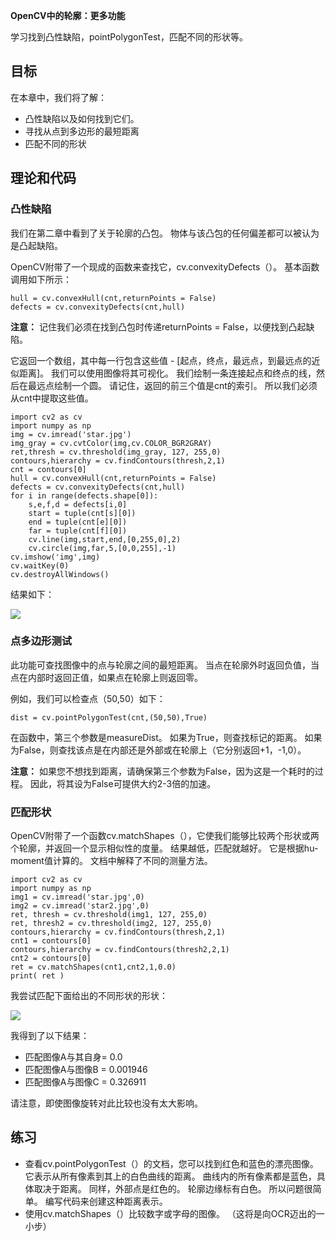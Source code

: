 **OpenCV中的轮廓：更多功能**

学习找到凸性缺陷，pointPolygonTest，匹配不同的形状等。

## 目标 ##

在本章中，我们将了解：

- 凸性缺陷以及如何找到它们。
- 寻找从点到多边形的最短距离
- 匹配不同的形状

## 理论和代码 ##

### 凸性缺陷 ###

我们在第二章中看到了关于轮廓的凸包。 物体与该凸包的任何偏差都可以被认为是凸起缺陷。

OpenCV附带了一个现成的函数来查找它，cv.convexityDefects（）。 基本函数调用如下所示：

	hull = cv.convexHull(cnt,returnPoints = False)
	defects = cv.convexityDefects(cnt,hull)

**注意：** 记住我们必须在找到凸包时传递returnPoints = False，以便找到凸起缺陷。

它返回一个数组，其中每一行包含这些值 -  [起点，终点，最远点，到最远点的近似距离]。 我们可以使用图像将其可视化。 我们绘制一条连接起点和终点的线，然后在最远点绘制一个圆。 请记住，返回的前三个值是cnt的索引。 所以我们必须从cnt中提取这些值。

	import cv2 as cv
	import numpy as np
	img = cv.imread('star.jpg')
	img_gray = cv.cvtColor(img,cv.COLOR_BGR2GRAY)
	ret,thresh = cv.threshold(img_gray, 127, 255,0)
	contours,hierarchy = cv.findContours(thresh,2,1)
	cnt = contours[0]
	hull = cv.convexHull(cnt,returnPoints = False)
	defects = cv.convexityDefects(cnt,hull)
	for i in range(defects.shape[0]):
	    s,e,f,d = defects[i,0]
	    start = tuple(cnt[s][0])
	    end = tuple(cnt[e][0])
	    far = tuple(cnt[f][0])
	    cv.line(img,start,end,[0,255,0],2)
	    cv.circle(img,far,5,[0,0,255],-1)
	cv.imshow('img',img)
	cv.waitKey(0)
	cv.destroyAllWindows()

结果如下：

![](https://docs.opencv.org/4.1.0/defects.jpg)

### 点多边形测试 ###

此功能可查找图像中的点与轮廓之间的最短距离。 当点在轮廓外时返回负值，当点在内部时返回正值，如果点在轮廓上则返回零。

例如，我们可以检查点（50,50）如下：

	dist = cv.pointPolygonTest(cnt,(50,50),True)

在函数中，第三个参数是measureDist。 如果为True，则查找标记的距离。 如果为False，则查找该点是在内部还是外部或在轮廓上（它分别返回+1，-1,0）。

**注意：** 如果您不想找到距离，请确保第三个参数为False，因为这是一个耗时的过程。 因此，将其设为False可提供大约2-3倍的加速。

### 匹配形状 ###

OpenCV附带了一个函数cv.matchShapes（），它使我们能够比较两个形状或两个轮廓，并返回一个显示相似性的度量。 结果越低，匹配就越好。 它是根据hu-moment值计算的。 文档中解释了不同的测量方法。

	import cv2 as cv
	import numpy as np
	img1 = cv.imread('star.jpg',0)
	img2 = cv.imread('star2.jpg',0)
	ret, thresh = cv.threshold(img1, 127, 255,0)
	ret, thresh2 = cv.threshold(img2, 127, 255,0)
	contours,hierarchy = cv.findContours(thresh,2,1)
	cnt1 = contours[0]
	contours,hierarchy = cv.findContours(thresh2,2,1)
	cnt2 = contours[0]
	ret = cv.matchShapes(cnt1,cnt2,1,0.0)
	print( ret )

我尝试匹配下面给出的不同形状的形状：

![](https://docs.opencv.org/4.1.0/matchshapes.jpg)

我得到了以下结果：

- 匹配图像A与其自身= 0.0
- 匹配图像A与图像B = 0.001946
- 匹配图像A与图像C = 0.326911

请注意，即使图像旋转对此比较也没有太大影响。

## 练习 ##

- 查看cv.pointPolygonTest（）的文档，您可以找到红色和蓝色的漂亮图像。 它表示从所有像素到其上的白色曲线的距离。 曲线内的所有像素都是蓝色，具体取决于距离。 同样，外部点是红色的。 轮廓边缘标有白色。 所以问题很简单。 编写代码来创建这种距离表示。
- 使用cv.matchShapes（）比较数字或字母的图像。 （这将是向OCR迈出的一小步）

















